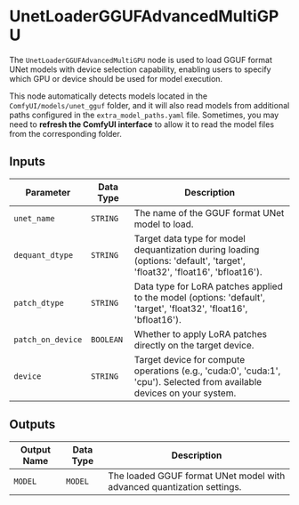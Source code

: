# UnetLoaderGGUFAdvancedMultiGPU

The `UnetLoaderGGUFAdvancedMultiGPU` node is used to load GGUF format UNet models with device selection capability, enabling users to specify which GPU or device should be used for model execution.

This node automatically detects models located in the `ComfyUI/models/unet_gguf` folder, and it will also read models from additional paths configured in the `extra_model_paths.yaml` file. Sometimes, you may need to **refresh the ComfyUI interface** to allow it to read the model files from the corresponding folder.

## Inputs

| Parameter | Data Type | Description |
| --- | --- | --- |
| `unet_name` | `STRING` | The name of the GGUF format UNet model to load. |
| `dequant_dtype` | `STRING` | Target data type for model dequantization during loading (options: 'default', 'target', 'float32', 'float16', 'bfloat16'). |
| `patch_dtype` | `STRING` | Data type for LoRA patches applied to the model (options: 'default', 'target', 'float32', 'float16', 'bfloat16'). |
| `patch_on_device` | `BOOLEAN` | Whether to apply LoRA patches directly on the target device. |
| `device` | `STRING` | Target device for compute operations (e.g., 'cuda:0', 'cuda:1', 'cpu'). Selected from available devices on your system. |

## Outputs

| Output Name | Data Type | Description |
| --- | --- | --- |
| `MODEL` | `MODEL` | The loaded GGUF format UNet model with advanced quantization settings. |
